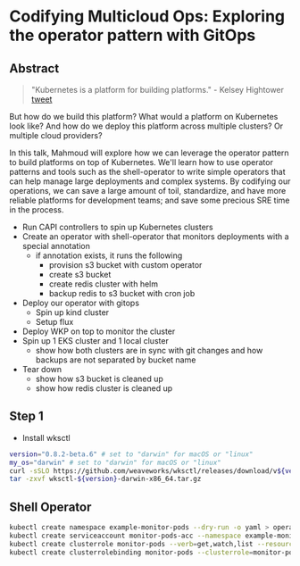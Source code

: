 # Codifying Multicloud Ops: Exploring the operator pattern with GitOps

## Abstract

> "Kubernetes is a platform for building platforms." - Kelsey Hightower [tweet](https://twitter.com/kelseyhightower/status/935252923721793536)

But how do we build this platform? What would a platform on Kubernetes look like? And how do we deploy this platform across multiple clusters? Or multiple cloud providers?

In this talk, Mahmoud will explore how we can leverage the operator pattern to build platforms on top of Kubernetes.
We'll learn how to use operator patterns and tools such as the shell-operator to write simple operators that can help manage large deployments and complex systems. By codifying our operations, we can save a large amount of toil, standardize, and have more reliable platforms for development teams; and save some precious SRE time in the process.

* Run CAPI controllers to spin up Kubernetes clusters
* Create an operator with shell-operator that monitors deployments with a special annotation
    * if annotation exists, it runs the following
        * provision s3 bucket with custom operator
        * create s3 bucket
        * create redis cluster with helm
        * backup redis to s3 bucket with cron job
* Deploy our operator with gitops
    * Spin up kind cluster
    * Setup flux
* Deploy WKP on top to monitor the cluster
* Spin up 1 EKS cluster and 1 local cluster
    * show how both clusters are in sync with git changes and how backups are not separated by bucket name
* Tear down
    * show how s3 bucket is cleaned up
    * show how redis cluster is cleaned up

## Step 1

* Install wksctl

```sh
version="0.8.2-beta.6" # set to "darwin" for macOS or "linux"
my_os="darwin" # set to "darwin" for macOS or "linux"
curl -sSLO https://github.com/weaveworks/wksctl/releases/download/v${version}/wksctl-${version}-${my_os}-x86_64.tar.gz
tar -zxvf wksctl-${version}-darwin-x86_64.tar.gz

```


## Shell Operator

```sh
kubectl create namespace example-monitor-pods --dry-run -o yaml > operators/shell-operator/ns.yaml
kubectl create serviceaccount monitor-pods-acc --namespace example-monitor-pods --dry-run -o yaml > operators/shell-operator/sa.yaml
kubectl create clusterrole monitor-pods --verb=get,watch,list --resource=pods --dry-run -o yaml > operators/shell-operator/cr.yaml
kubectl create clusterrolebinding monitor-pods --clusterrole=monitor-pods --serviceaccount=example-monitor-pods:monitor-pods-acc --dry-run -o yaml > operators/shell-operator/crb.yaml
```